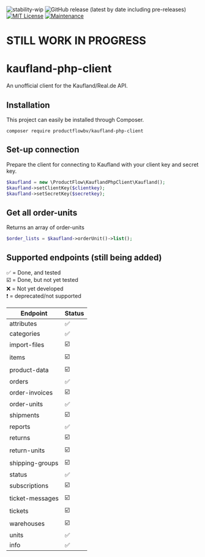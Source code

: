 ![stability-wip](https://img.shields.io/badge/stability-work_in_progress-lightgrey.svg) ![GitHub release (latest by date including pre-releases)](https://img.shields.io/github/v/release/productflowbv/kaufland-php-client?include_prereleases) [![MIT License](https://img.shields.io/github/license/productflowbv/kaufland-php-client)](https://github.com/productflowbv/kaufland-php-client/blob/master/LICENSE) [![Maintenance](https://img.shields.io/badge/Maintained%3F-yes-green.svg)](https://GitHub.com/Naereen/StrapDown.js/graphs/commit-activity)

# STILL WORK IN PROGRESS

# kaufland-php-client

An unofficial client for the Kaufland/Real.de API.

## Installation
This project can easily be installed through Composer.

```
composer require productflowbv/kaufland-php-client
```

## Set-up connection
Prepare the client for connecting to Kaufland with your client key and secret key.
```php
$kaufland = new \ProductFlow\KauflandPhpClient\Kaufland();
$kaufland->setClientKey($clientkey);
$kaufland->setSecretKey($secretkey);
```

## Get all order-units
Returns an array of order-units
```php
$order_lists = $kaufland->orderUnit()->list();
```

## Supported endpoints (still being added)

:white_check_mark: = Done, and tested<br />
:ballot_box_with_check: = Done, but not yet tested<br />
:x: = Not yet developed<br />
:heavy_exclamation_mark: = deprecated/not supported <br />

| Endpoint            | Status |
|---------------------| ------------- |
| attributes          | :white_check_mark:  |
| categories          | :white_check_mark:  |
| import-files        | :ballot_box_with_check:  |
| items               | :ballot_box_with_check:  |
| product-data        | :ballot_box_with_check:  |
| orders              | :white_check_mark:  |
| order-invoices      | :ballot_box_with_check:  |
| order-units         | :white_check_mark:  |
| shipments           | :ballot_box_with_check:  |
| reports             | :white_check_mark:  |
| returns             | :ballot_box_with_check:  |
| return-units        | :ballot_box_with_check:  |
| shipping-groups     |  :ballot_box_with_check:  |
| status              | :white_check_mark:  |
| subscriptions       | :ballot_box_with_check:  |
| ticket-messages     | :ballot_box_with_check:  |
| tickets             | :ballot_box_with_check:  |
| warehouses          | :ballot_box_with_check:  |
| units               | :white_check_mark:  |
| info                | :white_check_mark:  |


